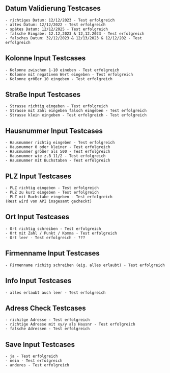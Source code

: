 ## Datum Validierung Testcases
    - richtiges Datum: 12/12/2023 - Test erfolgreich
    - altes Datum: 12/12/2022 - Test erfolgreich
    - spätes Datum: 12/12/2025 - Test erfolgreich
    - falsche Eingabe: 12.12,2023 & 12,12.2023 - Test erfolgreich
    - falsches Datum: 32/12/2023 & 12/13/2023 & 12/12/202 - Test erfolgreich

## Kolonne Input Testcases
    - Kolonne zwischen 1-10 eineben - Test erfolgreich
    - Kolonne mit negativem Wert eingeben - Test erfolgreich
    - Kolonne größer 10 eingeben - Test erfolgreich

## Straße Input Testcases
    - Strasse richtig eingeben - Test erfolgreich
    - Strasse mit Zahl eingeben falsch eingeben - Test erfolgreich
    - Strasse klein eingeben - Test erfolgreich - Test erfolgreich

## Hausnummer Input Testcases
    - Hausnummer richtig eingeben - Test erfolgreich
    - Hausnummer 0 oder kleiner - Test erfolgreich
    - Hausnummer größer als 500 - Test erfolgreich
    - Hausnummer wie z.B 11/2 - Test erfolgreich
    - Hausnummer mit Buchstaben - Test erfolgreich

## PLZ Input Testcases
    - PLZ richtig eingeben - Test erfolgreich
    - PLZ zu kurz eingeben - Test erfolgreich
    - PLZ mit Buchstabe eingeben - Test erfolgreich
    (Rest wird von API insgesamt gecheckt)

## Ort Input Testcases
    - Ort richtig schreiben - Test erfolgreich
    - Ort mit Zahl / Punkt / Komma - Test erfolgreich
    - Ort leer - Test erfolgreich - ???

## Firmenname Input Testcases
    - Firmenname richitg schreiben (eig. alles erlaubt) - Test erfolgreich

## Info Input Testcases
    - alles erlaubt auch leer - Test erfolgreich

## Adress Check Testcases
    - richitge Adresse - Test erfolgreich
    - richtige Adresse mit xy/y als Hausnr - Test erfolgreich
    - falsche Adressen - Test erfolgreich

## Save Input Testcases
    - ja - Test erfolgreich
    - nein - Test erfolgreich
    - anderes - Test erfolgreich

